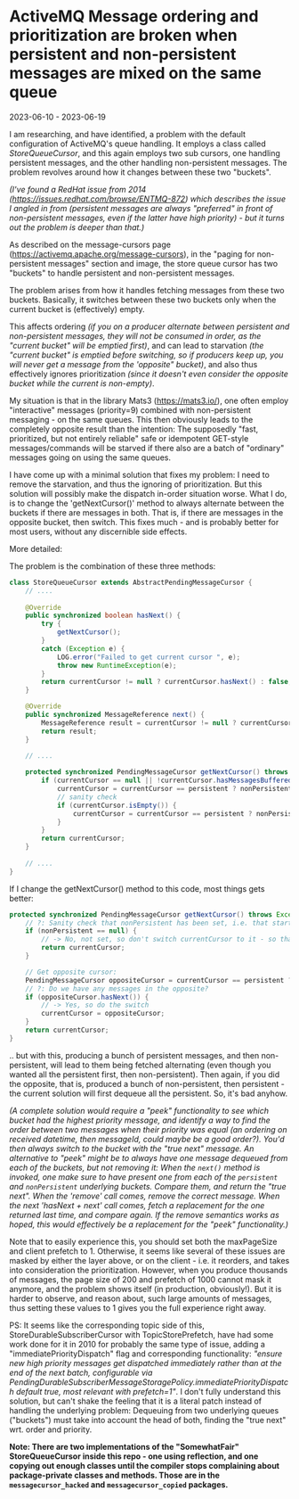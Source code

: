 # ActiveMQ Message ordering and prioritization are broken when persistent and non-persistent messages are mixed on the same queue

2023-06-10 - 2023-06-19

I am researching, and have identified, a problem with the default configuration of ActiveMQ's queue handling. It employs
a class called *StoreQueueCursor*, and this again employs two sub cursors, one handling persistent messages, and the
other handling non-persistent messages. The problem revolves around how it changes between these two "buckets".

_(I've found a RedHat issue from 2014 (https://issues.redhat.com/browse/ENTMQ-872) which describes the issue I angled in
from (persistent messages are always "preferred" in front of non-persistent messages, even if the latter have high
priority) - but it turns out the problem is deeper than that.)_

As described on the message-cursors page (https://activemq.apache.org/message-cursors), in the "paging for
non-persistent messages" section and image, the store queue cursor has two "buckets" to handle persistent and
non-persistent messages.

The problem arises from how it handles fetching messages from these two buckets. Basically, it switches between these
two buckets only when the current bucket is (effectively) empty.

This affects ordering _(if you on a producer alternate between persistent and non-persistent messages, they will not be
consumed in order, as the "current bucket" will be emptied first)_, and can lead to starvation _(the "current bucket" is
emptied before switching, so if producers keep up, you will never get a message from the 'opposite" bucket)_, and also
thus effectively ignores prioritization _(since it doesn't even consider the opposite bucket while the current is
non-empty)_.

My situation is that in the library Mats3 (https://mats3.io/), one often employ "interactive" messages (priority=9)
combined with non-persistent messaging - on the same queues. This then obviously leads to the completely opposite result
than the intention: The supposedly "fast, prioritized, but not entirely reliable" safe or idempotent GET-style
messages/commands will be starved if there also are a batch of "ordinary" messages going on using the same queues.

I have come up with a minimal solution that fixes my problem: I need to remove the starvation, and thus the ignoring of
prioritization. But this solution will possibly make the dispatch in-order situation worse. What I do, is to change
the 'getNextCursor()' method to always alternate between the buckets if there are messages in both. That is, if there
are messages in the opposite bucket, then switch. This fixes much - and is probably better for most users, without any
discernible side effects.

More detailed:

The problem is the combination of these three methods:

```java
class StoreQueueCursor extends AbstractPendingMessageCursor {
    // ....
    
    @Override
    public synchronized boolean hasNext() {
        try {
            getNextCursor();
        }
        catch (Exception e) {
            LOG.error("Failed to get current cursor ", e);
            throw new RuntimeException(e);
        }
        return currentCursor != null ? currentCursor.hasNext() : false;
    }

    @Override
    public synchronized MessageReference next() {
        MessageReference result = currentCursor != null ? currentCursor.next() : null;
        return result;
    }

    // ....
    
    protected synchronized PendingMessageCursor getNextCursor() throws Exception {
        if (currentCursor == null || !currentCursor.hasMessagesBufferedToDeliver()) {
            currentCursor = currentCursor == persistent ? nonPersistent : persistent;
            // sanity check
            if (currentCursor.isEmpty()) {
                currentCursor = currentCursor == persistent ? nonPersistent : persistent;
            }
        }
        return currentCursor;
    }
    
    // ....
}
```

If I change the getNextCursor() method to this code, most things gets better:

```java
protected synchronized PendingMessageCursor getNextCursor() throws Exception {
    // ?: Sanity check that nonPersistent has been set, i.e. that start() has been invoked.
    if (nonPersistent == null) {
        // -> No, not set, so don't switch currentCursor to it - so that currentCursor never becomes null.
        return currentCursor;
    }

    // Get opposite cursor:
    PendingMessageCursor oppositeCursor = currentCursor == persistent ? nonPersistent : persistent;
    // ?: Do we have any messages in the opposite?
    if (oppositeCursor.hasNext()) {
        // -> Yes, so do the switch
        currentCursor = oppositeCursor;
    }
    return currentCursor;
}
```

.. but with this, producing a bunch of persistent messages, and then non-persistent, will lead to them being fetched
alternating (even though you wanted all the persistent first, then non-persistent). Then again, if you did the opposite,
that is, produced a bunch of non-persistent, then persistent - the current solution will first dequeue all the persistent. So,
it's bad anyhow.

_(A complete solution would require a "peek" functionality to see which bucket had the highest priority message, and
identify a way to find the order between two messages when their priority was equal (an ordering on received datetime,
then messageId, could maybe be a good order?). You'd then always switch to the bucket with the "true next" message. An
alternative to "peek" might be to always have one message dequeued from each of the buckets, but not removing it: When
the `next()` method is invoked, one make sure to have present one from each of the `persistent` and `nonPersistent`
underlying buckets. Compare them, and return the "true next". When the 'remove' call comes, remove the correct message.
When the next 'hasNext + next' call comes, fetch a replacement for the one returned last time, and compare again. If the
remove semantics works as hoped, this would effectively be a replacement for the "peek" functionality.)_

Note that to easily experience this, you should set both the maxPageSize and client prefetch to 1. Otherwise, it seems
like several of these issues are masked by either the layer above, or on the client - i.e. it reorders, and takes into
consideration the prioritization. However, when you produce thousands of messages, the page size of 200 and prefetch of
1000 cannot mask it anymore, and the problem shows itself (in production, obviously!). But it is harder to observe, and
reason about, such large amounts of messages, thus setting these values to 1 gives you the full experience right away.

PS: It seems like the corresponding topic side of this, StoreDurableSubscriberCursor with TopicStorePrefetch, have had
some work done for it in 2010 for probably the same type of issue, adding a "immediatePriorityDispatch" flag and
corresponding functionality: _"ensure new high priority messages get dispatched immediately rather than at the end of
the next batch, configurable via PendingDurableSubscriberMessageStoragePolicy.immediatePriorityDispatch default true,
most relevant with prefetch=1"_. I don't fully understand this solution, but can't shake the feeling that it is a
literal patch instead of handling the underlying problem: Dequeuing from two underlying queues ("buckets") must take
into account the head of both, finding the "true next" wrt. order and priority.

**Note: There are two implementations of the "SomewhatFair" StoreQueueCursor inside this repo - one using reflection, and
one copying out enough classes until the compiler stops complaining about package-private classes and methods. Those are
in the `messagecursor_hacked` and `messagecursor_copied` packages.** 
